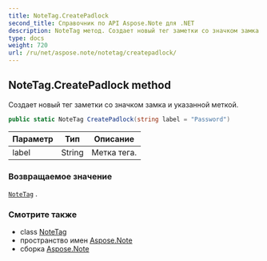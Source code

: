 ```yaml
---
title: NoteTag.CreatePadlock
second_title: Справочник по API Aspose.Note для .NET
description: NoteTag метод. Создает новый тег заметки со значком замка и указанной меткой.
type: docs
weight: 720
url: /ru/net/aspose.note/notetag/createpadlock/
---
```

## NoteTag.CreatePadlock method

Создает новый тег заметки со значком замка и указанной меткой.

```csharp
public static NoteTag CreatePadlock(string label = "Password")
```

| Параметр | Тип | Описание |
| --- | --- | --- |
| label | String | Метка тега. |

### Возвращаемое значение

[`NoteTag`](../) .

### Смотрите также

* class [NoteTag](../)
* пространство имен [Aspose.Note](../../notetag/)
* сборка [Aspose.Note](../../../)


